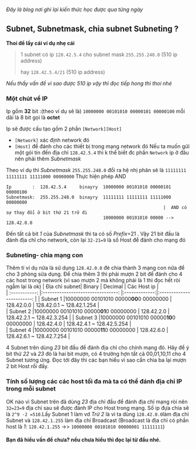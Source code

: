 ###### Đây là blog nơi ghi lại kiến thức học được qua từng ngày
## Subnet, Subnetmask, chia subnet Subneting ?
__Thoi để lấy cái ví dụ nhẹ cái__
> 1 subnet có ip `128.42.5.4` cho subnet mask `255.255.248.0` (510 ip address)
>
> hay `128.42.5.4/21` (510 ip address)

_Nếu thấy vấn đề vì sao được 510 ip vậy thì đọc tiếp hong thì thoi nhé_
### Một chút về IP
Ip gồm **32** bit :(theo ví dụ sẽ là) `10000000 00101010 00000101 00000100` mỗi dãi là 8 bit gọi là **octet**
 
Ip sẽ được cấu tạo gồm 2 phần `[Network][Host]`
* `[Network]` xác định network đó
* `[Host]` để đánh cho các thiết bị trong mạng network đó
Nếu ta muốn gửi một gói tin đến địa chỉ `128.42.5.4` thì k thể biết đc phần `Network` ip ở đâu nên phải thêm _Subnetmask_ 

Theo ví dụ thì _Subnetmask_ `255.255.248.0` đổi ra hệ nhị phân sẽ là `11111111 11111111 11111000 00000000`
Thực hiện phép AND 
```
Ip        :  128.42.5.4     binayry  10000000 00101010 00000101 00000100
Subnetmask:  255.255.248.0  binayry  11111111 11111111 11111000 00000000
                                                            |  AND có sự thay đổi ở bit thứ 21 trở đi
                                     10000000 00101010 00000 --> 128.42.0.0                      
```
Đến tất cả bit *1* của _Subnetmask_ thì ta có số _Prefix_=21 . Vậy 21 bit đầu là đánh địa chỉ cho network, còn lại `32-21=9` là số Host 
để đánh cho mạng đó
### Subneting- chia mạng con 
Thêm tí ví dụ nữa là sử dụng `128.42.0.0` đẻ chia thành 3 mạng con nữa để cho 3 phòng sửa dụng.
Để chia thêm 3 thì phải mượn 2 bit để đánh cho 4 các host trong network (vì sao mượn 2 mà không phải là 1 thì đọc hết ròi ngẫm lại là ok)
| Địa chỉ subnet| Binary                                 | Decimal       | Các Host ip               |  
| :-----------: |:--------------------------------:      |:-------------:|:------------------------: | 
| Subnet 1      |10000000 00101010 00000**00**0 00000000 | 128.42.0.0    | 128.42.0.1 ~ 128.42.1.254 |            
| Subnet 2      |10000000 00101010 00000**01**0 00000000 | 128.42.2.0    | 128.42.2.1 ~ 128.42.3.254 | 
| Subnet 3      |10000000 00101010 00000**10**0 00000000 | 128.42.4.0    | 128.42.4.1 ~ 128.42.5.254 |  
| Subnet 4      |10000000 00101010 00000**11**0 00000000 | 128.42.6.0    | 128.42.6.1 ~ 128.42.7.254 | 

4 Subnet trên dùng _23_ bit đầu để đánh địa chỉ cho chính mạng đó. Hãy để ý bit thứ _22_ và _23_ đó là hai bit mượn, có 4 trường hợn tất cả 00,01,10,11 
cho 4 Subnet tương ứng. Đọc tới đây thì các bạn hiểu vì sao cần chia ba lại mượn 2 bit Host rồi đấy.
### Tính số lượng các các host tối đa mà ta có thể đánh địa chỉ IP trong mỗi subnet
OK nào vì Subnet trên đã dùng _23_ địa chỉ đầu để đánh địa chỉ mạng ròi nên `32=23=9` địa chỉ sau sẽ được đánh IP cho Host trong mạng.
Số ip đựa chia sẽ là `2^9 -2 =510`.Lấy Subnet 1 làm vd *Trừ 2* là vì ta dùng `128.42.0.0`làm địa chỉ Subnet và `128.42.1.255` làm địa chỉ Broadcast
(Broadcast là địa chỉ có phần host là *1*: `128.42.1.255` ->> `10000000 00101010 00000001 11111111`)
#### Bạn đã hiểu vấn đề chưa? nếu chưa hiểu thì đọc lại từ đầu nhé.


